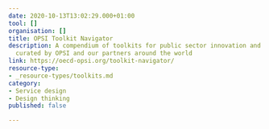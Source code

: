 ```yaml
---
date: 2020-10-13T13:02:29.000+01:00
tool: []
organisation: []
title: OPSI Toolkit Navigator
description: A compendium of toolkits for public sector innovation and transformation,
  curated by OPSI and our partners around the world
link: https://oecd-opsi.org/toolkit-navigator/
resource-type:
- _resource-types/toolkits.md
category:
- Service design
- Design thinking
published: false

---
```

